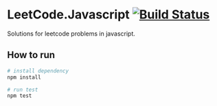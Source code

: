 # LeetCode.Javascript [![Build Status](https://travis-ci.org/Asing1001/Angular4-CRUD.svg?branch=master)](https://travis-ci.org/Asing1001/Angular4-CRUD)

Solutions for leetcode problems in javascript.

## How to run

```bash
# install dependency
npm install

# run test
npm test
```